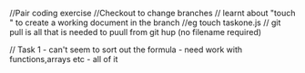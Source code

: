 //Pair coding exercise
//Checkout to change branches
// learnt about "touch " to create a working document in the branch 
//eg touch taskone.js
// git pull is all that is needed to puull from git hup (no filename required)

// Task 1 - can't seem to sort out the formula - need work with functions,arrays etc - all of it
